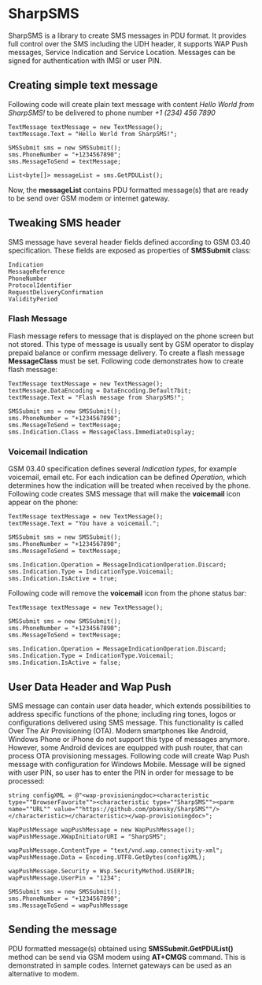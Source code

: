 SharpSMS
========

SharpSMS is a library to create SMS messages in PDU format. It provides full control over the SMS including the UDH header, it supports WAP Push messages, Service Indication and Service Location. Messages can be signed for authentication with IMSI or user PIN.


Creating simple text message
----------------------------

Following code will create plain text message with content *Hello World from SharpSMS!* to be delivered to phone number *+1 (234) 456 7890*

	TextMessage textMessage = new TextMessage();
	textMessage.Text = "Hello World from SharpSMS!";
	
	SMSSubmit sms = new SMSSubmit();
	sms.PhoneNumber = "+1234567890";
	sms.MessageToSend = textMessage;  	

	List<byte[]> messageList = sms.GetPDUList();

Now, the **messageList** contains PDU formatted message(s) that are ready to be send over GSM modem or internet gateway. 


Tweaking SMS header
-------------------

SMS message have several header fields defined according to GSM 03.40 specification. These fields are exposed as properties of **SMSSubmit** class:
       
    Indication 
	MessageReference
	PhoneNumber 
    ProtocolIdentifier
    RequestDeliveryConfirmation
    ValidityPeriod       
    
### Flash Message

Flash message refers to message that is displayed on the phone screen but not stored. This type of message is usually sent by GSM operator to display prepaid balance or confirm message delivery. To create a flash message **MessageClass** must be set. Following code demonstrates how to create flash message:

    TextMessage textMessage = new TextMessage();
    textMessage.DataEncoding = DataEncoding.Default7bit;
    textMessage.Text = "Flash message from SharpSMS!";

    SMSSubmit sms = new SMSSubmit();
	sms.PhoneNumber = "+1234567890";
    sms.MessageToSend = textMessage;	
    sms.Indication.Class = MessageClass.ImmediateDisplay;


### Voicemail Indication

GSM 03.40 specification defines several *Indication types*, for example voicemail, email etc. For each indication can be defined *Operation*, which determines how the indication will be treated when received by the phone. Following code creates SMS message that will make the **voicemail** icon appear on the phone:

    TextMessage textMessage = new TextMessage();
    textMessage.Text = "You have a voicemail.";

    SMSSubmit sms = new SMSSubmit();
	sms.PhoneNumber = "+1234567890";
    sms.MessageToSend = textMessage;

    sms.Indication.Operation = MessageIndicationOperation.Discard;
    sms.Indication.Type = IndicationType.Voicemail;
    sms.Indication.IsActive = true;

Following code will remove the **voicemail** icon from the phone status bar:

    TextMessage textMessage = new TextMessage();

    SMSSubmit sms = new SMSSubmit();
	sms.PhoneNumber = "+1234567890";
    sms.MessageToSend = textMessage;

    sms.Indication.Operation = MessageIndicationOperation.Discard;
    sms.Indication.Type = IndicationType.Voicemail;
    sms.Indication.IsActive = false;


User Data Header and Wap Push
-----------------------------

SMS message can contain user data header, which extends possibilities to address specific functions of the phone; including ring tones, logos or configurations delivered using SMS message. This functionality is called Over The Air Provisioning (OTA). Modern smartphones like Android, Windows Phone or iPhone do not support this type of messages anymore. 
However, some Android devices are equipped with push router, that can process OTA provisioning messages.
Following code will create Wap Push message with configuration for Windows Mobile. Message will be signed with user PIN, so user has to enter the PIN in order for message to be processed:

    string configXML = @"<wap-provisioningdoc><characteristic type=""BrowserFavorite""><characteristic type=""SharpSMS""><parm name=""URL"" value=""https://github.com/pbansky/SharpSMS""/></characteristic></characteristic></wap-provisioningdoc>";

    WapPushMessage wapPushMessage = new WapPushMessage();
    wapPushMessage.XWapInitiatorURI = "SharpSMS";

    wapPushMessage.ContentType = "text/vnd.wap.connectivity-xml";
    wapPushMessage.Data = Encoding.UTF8.GetBytes(configXML);

    wapPushMessage.Security = Wsp.SecurityMethod.USERPIN;
    wapPushMessage.UserPin = "1234";

    SMSSubmit sms = new SMSSubmit();
	sms.PhoneNumber = "+1234567890";
    sms.MessageToSend = wapPushMessage


Sending the message
-------------------
		
PDU formatted message(s) obtained using **SMSSubmit.GetPDUList()** method can be send via GSM modem using **AT+CMGS** command. This is demonstrated in sample codes. Internet gateways can be used as an alternative to modem.
